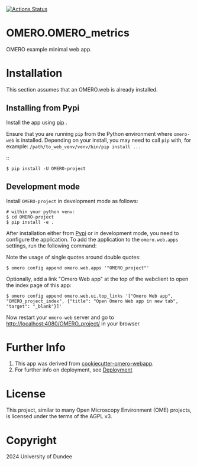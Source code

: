 
[![Actions Status](https://github.com/Wapaa/OMERO-project/workflows/OMERO/badge.svg)](https://github.com/Wapaa/OMERO-project/actions)


OMERO.OMERO_metrics
==================================

OMERO example minimal web app.

Installation
============

This section assumes that an OMERO.web is already installed.

Installing from Pypi
--------------------

Install the app using [pip](<https://pip.pypa.io/en/stable/>) .

Ensure that you are running ``pip`` from the Python environment
where ``omero-web`` is installed. Depending on your install, you may need to
call ``pip`` with, for example: ``/path/to_web_venv/venv/bin/pip install ...``

::

    $ pip install -U OMERO-project


Development mode
----------------

Install `OMERO-project` in development mode as follows:

    # within your python venv:
    $ cd OMERO-project
    $ pip install -e .

After installation either from [Pypi](https://pypi.org/) or in development mode, you need to configure the application.
To add the application to the `omero.web.apps` settings, run the following command:

Note the usage of single quotes around double quotes:

    $ omero config append omero.web.apps '"OMERO_project"'

Optionally, add a link "Omero Web app" at the top of the webclient to
open the index page of this app:

    $ omero config append omero.web.ui.top_links '["Omero Web app", "OMERO_project_index", {"title": "Open Omero Web app in new tab", "target": "_blank"}]'


Now restart your `omero-web` server and go to
<http://localhost:4080/OMERO_project/> in your browser.


Further Info
============

1. This app was derived from [cookiecutter-omero-webapp](https://github.com/ome/cookiecutter-omero-webapp).
2. For further info on deployment, see [Deployment](https://docs.openmicroscopy.org/latest/omero/developers/Web/Deployment.html)


License
=======

This project, similar to many Open Microscopy Environment (OME) projects, is
licensed under the terms of the AGPL v3.


Copyright
=========

2024 University of Dundee

